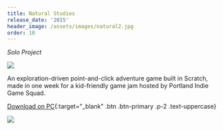 ```yaml
---
title: Natural Studies
release_date: '2015'
header_image: /assets/images/natural2.jpg
order: 10
---
```

_Solo Project_

![](/assets/images/natural1.jpg)

An exploration-driven point-and-click adventure game built in Scratch, made in one week for a kid-friendly game jam hosted by Portland Indie Game Squad.

[Download on PC](https://scratch.mit.edu/projects/70561576/){:target="_blank" .btn .btn-primary .p-2 .text-uppercase}

![](/assets/images/natural3.jpg)
